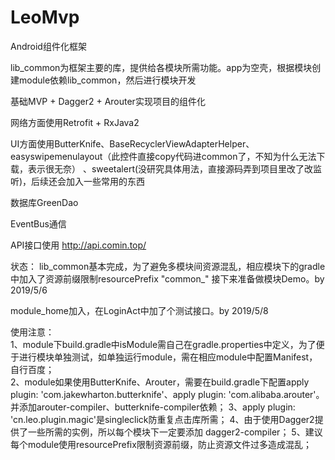 # LeoMvp
Android组件化框架

lib_common为框架主要的库，提供给各模块所需功能。app为空壳，根据模块创建module依赖lib_common，然后进行模块开发

基础MVP + Dagger2 + Arouter实现项目的组件化

网络方面使用Retrofit + RxJava2

UI方面使用ButterKnife、BaseRecyclerViewAdapterHelper、easyswipemenulayout（此控件直接copy代码进common了，不知为什么无法下载，表示很无奈）
、sweetalert(没研究具体用法，直接源码弄到项目里改了改监听)，后续还会加入一些常用的东西

数据库GreenDao

EventBus通信

API接口使用 http://api.comin.top/

状态：
     lib_common基本完成，为了避免多模块间资源混乱，相应模块下的gradle中加入了资源前缀限制resourcePrefix "common_"
接下来准备做模块Demo。by 2019/5/6

module_home加入，在LoginAct中加了个测试接口。by 2019/5/8
        
使用注意：  
     1、module下build.gradle中isModule需自己在gradle.properties中定义，为了便于进行模块单独测试，如单独运行module，需在相应module中配置Manifest，自行百度；             
     2、module如果使用ButterKnife、Arouter，需要在build.gradle下配置apply plugin: 'com.jakewharton.butterknife'、apply plugin: 'com.alibaba.arouter'。并添加arouter-compiler、butterknife-compiler依赖；
     3、apply plugin: 'cn.leo.plugin.magic'是singleclick防重复点击库所需；
     4、由于使用Dagger2提供了一些所需的实例，所以每个模块下一定要添加 dagger2-compiler；
     5、建议每个module使用resourcePrefix限制资源前缀，防止资源文件过多造成混乱；
     
     


     
